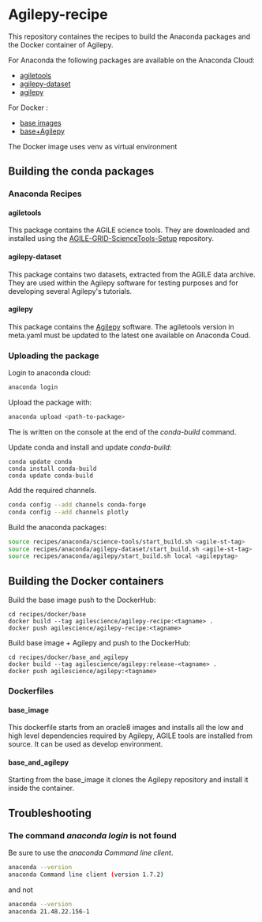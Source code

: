 # Agilepy-recipe
This repository containes the recipes to build the Anaconda packages and the Docker container of Agilepy.

For Anaconda the following packages are available on the Anaconda Cloud:
* [agiletools](https://anaconda.org/agilescience/agiletools)
* [agilepy-dataset](https://anaconda.org/agilescience/agilepy-dataset)
* [agilepy](https://anaconda.org/agilescience/agilepy)


For Docker :
* [base images](https://hub.docker.com/repository/docker/agilescience/agilepy-recipe)
* [base+Agilepy](https://hub.docker.com/repository/docker/agilescience/agilepy)

The Docker image uses venv as virtual environment

## Building the conda packages

### Anaconda Recipes
#### agiletools

This package contains the AGILE science tools. They are downloaded and installed using the [AGILE-GRID-ScienceTools-Setup](https://github.com/AGILESCIENCE/AGILE-GRID-ScienceTools-Setup) repository.
#### agilepy-dataset

This package contains two datasets, extracted from the AGILE data archive. They are used within the Agilepy software for testing purposes and for developing several Agilepy's tutorials.    
#### agilepy

This package contains the [Agilepy](https://github.com/AGILESCIENCE/Agilepy) software. The agiletools version in meta.yaml must be updated to the latest one available on Anaconda Coud.

### Uploading the package
Login to anaconda cloud:
```bash
anaconda login
```
Upload the package with:
```bash
anaconda upload <path-to-package>
```
The *<path-to-package>* is written on the console at the end of the *conda-build* command.

Update conda and install and update *conda-build*:
```
conda update conda
conda install conda-build
conda update conda-build
```
Add the required channels.
```bash
conda config --add channels conda-forge
conda config --add channels plotly
```

Build the anaconda packages:
```bash
source recipes/anaconda/science-tools/start_build.sh <agile-st-tag>
source recipes/anaconda/agilepy-dataset/start_build.sh <agile-st-tag>
source recipes/anaconda/agilepy/start_build.sh local <agilepytag>
```

## Building the Docker containers


Build the base image push to the DockerHub:
```
cd recipes/docker/base
docker build --tag agilescience/agilepy-recipe:<tagname> .
docker push agilescience/agilepy-recipe:<tagname>
```

Build base image + Agilepy and push to the DockerHub:
```
cd recipes/docker/base_and_agilepy
docker build --tag agilescience/agilepy:release-<tagname> .
docker push agilescience/agilepy:<tagname>
```

### Dockerfiles
#### base_image
This dockerfile starts from an oracle8 images and installs all the low and high level dependencies required by Agilepy, AGILE tools are installed from source. It can be used as develop environment.
#### base_and_agilepy
Starting from the base_image it clones the Agilepy repository and install it inside the container.

## Troubleshooting

### The command *anaconda login* is not found
Be sure to use the *anaconda Command line client*.
```bash
anaconda --version
anaconda Command line client (version 1.7.2)
```
and not
```bash
anaconda --version
anaconda 21.48.22.156-1
```

